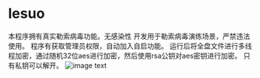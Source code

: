 # lesuo
本程序拥有真实勒索病毒功能。无感染性
开发用于勒索病毒演练场景，严禁违法使用。
程序有获取管理员权限，自动加入自启功能。
运行后将全盘文件进行多线程加密，通过随机32位aes进行加密，然后使用rsa公钥对aes密钥进行加密。
只有私钥可以解开。
![image text](https://github.com/flydyyg/lesuo/blob/master/test.png)
